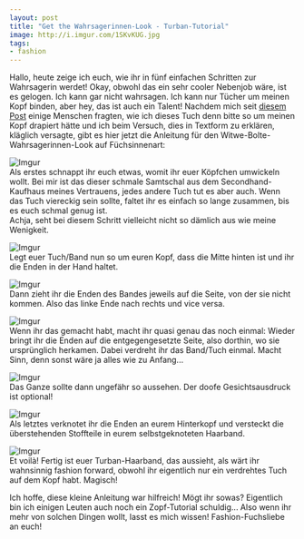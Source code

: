 ```yaml
---
layout: post
title: "Get the Wahrsagerinnen-Look - Turban-Tutorial"
image: http://i.imgur.com/1SKvKUG.jpg
tags:
- fashion
---   
```

Hallo, heute zeige ich euch, wie ihr in fünf einfachen Schritten zur Wahrsagerin werdet!
Okay, obwohl das ein sehr cooler Nebenjob wäre, ist es gelogen. Ich kann gar nicht wahrsagen. Ich kann nur Tücher um meinen Kopf binden, aber hey, das ist auch ein Talent! Nachdem mich seit [diesem Post](http://fuchsgehtum.de/you-make-plans-we-make-history/) einige Menschen fragten, wie ich dieses Tuch denn bitte so um meinen Kopf drapiert hätte und ich beim Versuch, dies in Textform zu erklären, kläglich versagte, gibt es hier jetzt die Anleitung für den Witwe-Bolte-Wahrsagerinnen-Look auf Füchsinnenart:  

![Imgur](http://i.imgur.com/tkZo5rB.jpg)    
Als erstes schnappt ihr euch etwas, womit ihr euer Köpfchen umwickeln wollt. Bei mir ist das dieser schmale Samtschal aus dem Secondhand-Kaufhaus meines Vertrauens, jedes andere Tuch tut es aber auch. Wenn das Tuch viereckig sein sollte, faltet ihr es einfach so lange zusammen, bis es euch schmal genug ist.  
Achja, seht bei diesem Schritt vielleicht nicht so dämlich aus wie meine Wenigkeit.  

![Imgur](http://i.imgur.com/8H0BKQ2.jpg)  
Legt euer Tuch/Band nun so um euren Kopf, dass die Mitte hinten ist und ihr die Enden in der Hand haltet.  

![Imgur](http://i.imgur.com/RSxm6cU.jpg)  
Dann zieht ihr die Enden des Bandes jeweils auf die Seite, von der sie nicht kommen. Also das linke Ende nach rechts und vice versa.  

![Imgur](http://i.imgur.com/5iFoG6B.jpg)  
Wenn ihr das gemacht habt, macht ihr quasi genau das noch einmal: Wieder bringt ihr die Enden auf die entgegengesetzte Seite, also dorthin, wo sie ursprünglich herkamen. Dabei verdreht ihr das Band/Tuch einmal. Macht Sinn, denn sonst wäre ja alles wie zu Anfang...  

![Imgur](http://i.imgur.com/weJvp5c.jpg)  
Das Ganze sollte dann ungefähr so aussehen. Der doofe Gesichtsausdruck ist optional!  

![Imgur](http://i.imgur.com/OoGY8Lm.jpg)  
Als letztes verknotet ihr die Enden an eurem Hinterkopf und versteckt die überstehenden Stoffteile in eurem selbstgeknoteten Haarband.   

![Imgur](http://i.imgur.com/Q8kgjoz.jpg)  
Et voilà! Fertig ist euer Turban-Haarband, das aussieht, als wärt ihr wahnsinnig fashion forward, obwohl ihr eigentlich nur ein verdrehtes Tuch auf dem Kopf habt. Magisch!  

Ich hoffe, diese kleine Anleitung war hilfreich! Mögt ihr sowas? Eigentlich bin ich einigen Leuten auch noch ein Zopf-Tutorial schuldig... Also wenn ihr mehr von solchen Dingen wollt, lasst es mich wissen!
Fashion-Fuchsliebe an euch!

